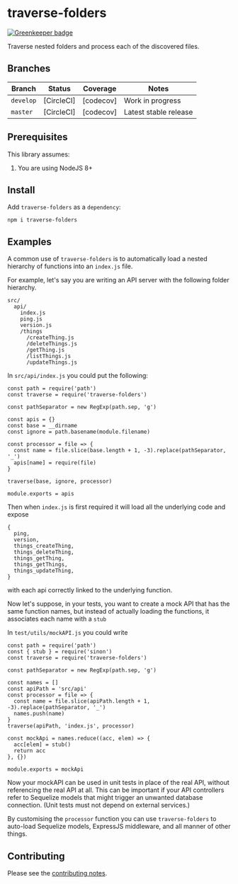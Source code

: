 # traverse-folders

[![Greenkeeper badge](https://badges.greenkeeper.io/davesag/traverse-folders.svg)](https://greenkeeper.io/)

Traverse nested folders and process each of the discovered files.

## Branches

| Branch | Status | Coverage | Notes |
| ------ | ------ | -------- | - |
| `develop` | [CircleCI] | [codecov] | Work in progress |
| `master` | [CircleCI] | [codecov] | Latest stable release |

## Prerequisites

This library assumes:

1. You are using NodeJS 8+

## Install

Add `traverse-folders` as a `dependency`:

    npm i traverse-folders

## Examples

A common use of `traverse-folders` is to automatically load a nested hierarchy of functions into an `index.js` file.

For example, let's say you are writing an API server with the following folder hierarchy.

```
src/
  api/
    index.js
    ping.js
    version.js
    /things
      /createThing.js
      /deleteThings.js
      /getThing.js
      /listThings.js
      /updateThings.js
```

In `src/api/index.js` you could put the following:

```
const path = require('path')
const traverse = require('traverse-folders')

const pathSeparator = new RegExp(path.sep, 'g')

const apis = {}
const base = __dirname
const ignore = path.basename(module.filename)

const processor = file => {
  const name = file.slice(base.length + 1, -3).replace(pathSeparator, '_')
  apis[name] = require(file)
}

traverse(base, ignore, processor)

module.exports = apis
```

Then when `index.js` is first required it will load all the underlying code and expose

```
{
  ping,
  version,
  things_createThing,
  things_deleteThing,
  things_getThing,
  things_getThings,
  things_updateThing,
}
```

with each api correctly linked to the underlying function.

Now let's suppose, in your tests, you want to create a mock API that has the same function names, but instead of actually loading the functions, it associates each name with a `stub`

In `test/utils/mockAPI.js` you could write

```
const path = require('path')
const { stub } = require('sinon')
const traverse = require('traverse-folders')

const pathSeparator = new RegExp(path.sep, 'g')

const names = []
const apiPath = 'src/api'
const processor = file => {
  const name = file.slice(apiPath.length + 1, -3).replace(pathSeparator, '_')
  names.push(name)
}
traverse(apiPath, 'index.js', processor)

const mockApi = names.reduce((acc, elem) => {
  acc[elem] = stub()
  return acc
}, {})

module.exports = mockApi
```

Now your mockAPI can be used in unit tests in place of the real API, without referencing the real API at all.  This can be important if your API controllers refer to Sequelize models that might trigger an unwanted database connection. (Unit tests must not depend on external services.)

By customising the `processor` function you can use `traverse-folders` to auto-load Sequelize models, ExpressJS middleware, and all manner of other things.

## Contributing

Please see the [contributing notes](CONTRIBUTING.md).
